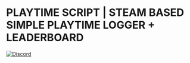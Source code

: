 # PLAYTIME SCRIPT | STEAM BASED SIMPLE PLAYTIME LOGGER + LEADERBOARD

<a href="https://discord.gg/jrNxkpVaJU" rel="some text">![Discord](https://discordapp.com/api/guilds/816584206838398997/widget.png?style=banner3)</a>
